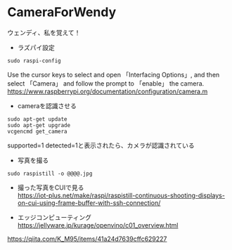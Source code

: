 # CameraForWendy
ウェンディ、私を覚えて！

 - ラズパイ設定
```
sudo raspi-config
```
Use the cursor keys to select and open 「Interfacing Options」, and then select 「Camera」 and follow the prompt to 「enable」 the camera.
https://www.raspberrypi.org/documentation/configuration/camera.m

 - cameraを認識させる
```
sudo apt-get update
sudo apt-get upgrade
vcgencmd get_camera
```
supported=1 detected=1と表示されたら、カメラが認識されている  

 - 写真を撮る
```
sudo raspistill -o @@@@.jpg
```

 - 撮った写真をCUIで見る  
https://iot-plus.net/make/raspi/raspistill-continuous-shooting-displays-on-cui-using-frame-buffer-with-ssh-connection/

 - エッジコンピューティング
 https://jellyware.jp/kurage/openvino/c01_overview.html

https://qiita.com/K_M95/items/41a24d7639cffc629227
